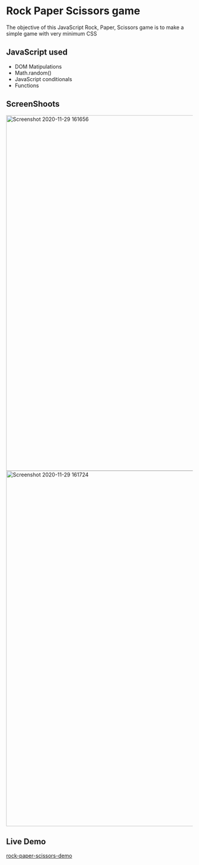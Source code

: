 # Rock Paper Scissors game
The objective of this JavaScript Rock, Paper, Scissors game is to make a simple game with very minimum CSS
## JavaScript used
* DOM Matipulations
* Math.random()
* JavaScript conditionals
* Functions
## ScreenShoots
<img width="960" alt="Screenshot 2020-11-29 161656" src="https://user-images.githubusercontent.com/72983747/100541599-766b7300-325e-11eb-9e10-5427962ce3da.png">
<img width="960" alt="Screenshot 2020-11-29 161724" src="https://user-images.githubusercontent.com/72983747/100541601-79fefa00-325e-11eb-81e5-f30e788105b4.png">

## Live Demo
[rock-paper-scissors-demo](https://anarseferrov.github.io/rock-paper-scissors/)
